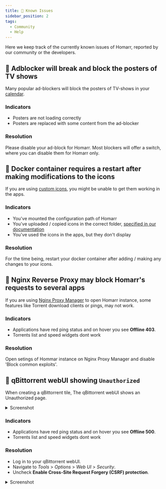 ```yaml
---
title: 🐛 Known Issues
sidebar_position: 2
tags:
  - Community
  - Help
---
```


Here we keep track of the currently known issues of Homarr, reported by our community or the developers.

## 🚨 Adblocker will break and block the posters of TV shows
Many popular ad-blockers will block the posters of TV-shows in your [calendar](/docs/widgets/calendar-widget).

### Indicators
- Posters are not loading correctly
- Posters are replaced with some content from the ad-blocker

### Resolution
Please disable your ad-block for Homarr.
Most blockers will offer a switch, where you can disable them for Homarr only.

## 🚨 Docker container requires a restart after making modifications to the icons
If you are using [custom icons](/docs/customizations/icons), you might be unable to get them working in the apps.

### Indicators
- You've mounted the configuration path of Homarr
- You've uploaded / copied icons in the correct folder, [specified in our documentation](/docs/customizations/icons#adding-your-own-icons)
- You've used the icons in the apps, but they don't display

### Resolution
For the time being, restart your docker container after adding / making any changes to your icons.

## 🚨 Nginx Reverse Proxy may block Homarr's requests to several apps
If you are using [Nginx Proxy Manager](https://nginxproxymanager.com) to open Homarr instance, some features like Torrent download clients or pings, may not work.

### Indicators
- Applications have red ping status and on hover you see __Offline 403__.
- Torrents list and speed widgets dont work 

### Resolution
Open setings of Hommar instance on Nginx Proxy Manager and disable 'Block common exploits'.

## 🚨 qBittorrent webUI showing `Unauthorized`
When creating a qBittorrent tile, The qBittorrent webUI shows an Unauthorized page.

<details>
  <summary>Screenshot</summary>

![](img/qbittorrent_options_csrf.webp)

</details>


### Indicators
- Applications have red ping status and on hover you see __Offline 500__.
- Torrents list and speed widgets dont work 

### Resolution
- Log in to your qBittorrent webUI.
- Navigate to _Tools_ > _Options_ > _Web UI_ > _Security_.
- Uncheck __Enable Cross-Site Request Forgery (CSRF) protection__.

<details>
  <summary>Screenshot</summary>

![](img/qbittorrent_options_csrf.webp)

</details>
